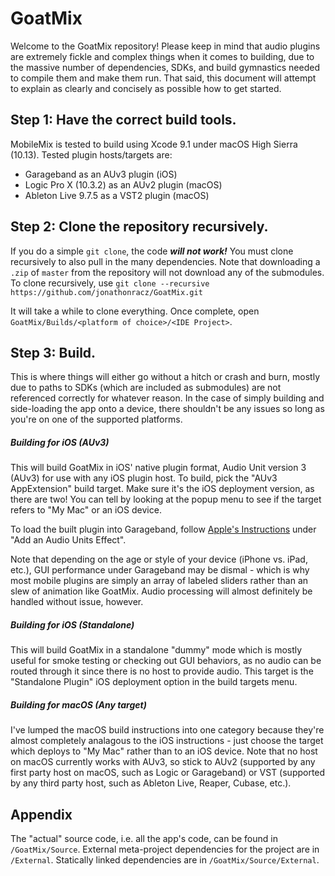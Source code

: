 # GoatMix

Welcome to the GoatMix repository! Please keep in mind that audio plugins are extremely fickle and complex things when it comes to building, due to the massive number of dependencies, SDKs, and build gymnastics needed to compile them and make them run. That said, this document will attempt to explain as clearly and concisely as possible how to get started.

## Step 1: Have the correct build tools.
MobileMix is tested to build using Xcode 9.1 under macOS High Sierra (10.13). Tested plugin hosts/targets are:

* Garageband as an AUv3 plugin (iOS)
* Logic Pro X (10.3.2) as an AUv2 plugin (macOS)
* Ableton Live 9.7.5 as a VST2 plugin (macOS)

## Step 2: Clone the repository recursively.

If you do a simple `git clone`, the code **_will not work!_** You must clone recursively to also pull in the many dependencies. Note that downloading a `.zip` of `master` from the repository will not download any of the submodules. To clone recursively, use `git clone --recursive https://github.com/jonathonracz/GoatMix.git`

It will take a while to clone everything. Once complete, open `GoatMix/Builds/<platform of choice>/<IDE Project>`.

## Step 3: Build.

This is where things will either go without a hitch or crash and burn, mostly due to paths to SDKs (which are included as submodules) are not referenced correctly for whatever reason. In the case of simply building and side-loading the app onto a device, there shouldn't be any issues so long as you're on one of the supported platforms.

##### Building for iOS (AUv3)

This will build GoatMix in iOS' native plugin format, Audio Unit version 3 (AUv3) for use with any iOS plugin host. To build, pick the "AUv3 AppExtension" build target. Make sure it's the iOS deployment version, as there are two! You can tell by looking at the popup menu to see if the target refers to "My Mac" or an iOS device.

To load the built plugin into Garageband, follow [Apple's Instructions](https://support.apple.com/kb/PH24861?viewlocale=en_US&locale=en_US) under "Add an Audio Units Effect".

Note that depending on the age or style of your device (iPhone vs. iPad, etc.), GUI performance under Garageband may be dismal - which is why most mobile plugins are simply an array of labeled sliders rather than an slew of animation like GoatMix. Audio processing will almost definitely be handled without issue, however.

##### Building for iOS (Standalone)

This will build GoatMix in a standalone "dummy" mode which is mostly useful for smoke testing or checking out GUI behaviors, as no audio can be routed through it since there is no host to provide audio. This target is the "Standalone Plugin" iOS deployment option in the build targets menu.

##### Building for macOS (Any target)

I've lumped the macOS build instructions into one category because they're almost completely analagous to the iOS instructions - just choose the target which deploys to "My Mac" rather than to an iOS device. Note that no host on macOS currently works with AUv3, so stick to AUv2 (supported by any first party host on macOS, such as Logic or Garageband) or VST (supported by any third party host, such as Ableton Live, Reaper, Cubase, etc.).

## Appendix

The "actual" source code, i.e. all the app's code, can be found in `/GoatMix/Source`. External meta-project dependencies for the project are in `/External`. Statically linked dependencies are in `/GoatMix/Source/External`.
